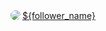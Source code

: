 <a href='https://github.com/LoopPrint/${follower_screen_name}'>
  <img style="border-radius:50%" align="left" src='${follower_profile_image_url_https}' />
</a>

<a href='https://github.com/LoopPrint/${follower_screen_name}'>
    ${follower_name}
</a>

<h2></h2>
